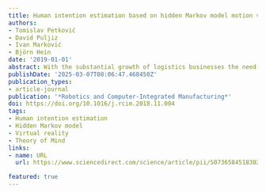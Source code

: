 ```yaml
---
title: Human intention estimation based on hidden Markov model motion validation for safe flexible robotized warehouses
authors:
- Tomislav Petković
- David Puljiz
- Ivan Marković
- Björn Hein
date: '2019-01-01'
abstract: With the substantial growth of logistics businesses the need for larger warehouses and their automation arises, thus using robots as assistants to human workers is becoming a priority. In order to operate efficiently and safely, robot assistants or the supervising system should recognize human intentions in real-time. Theory of Mind (ToM) is an intuitive human conception of other humans’ mental state, i.e., beliefs and desires, and how they cause behavior. In this paper we propose a ToM based human intention estimation algorithm for flexible robotized warehouses. We observe human’s, i.e., worker’s motion and validate it with respect to the goal locations using generalized Voronoi diagram based path planning. These observations are then processed by the proposed hidden Markov model framework which estimates worker intentions in an online manner, capable of handling changing environments. To test the proposed intention estimation we ran experiments in a real-world laboratory warehouse with a worker wearing Microsoft Hololens augmented reality glasses. Furthermore, in order to demonstrate the scalability of the approach to larger warehouses, we propose to use virtual reality digital warehouse twins in order to realistically simulate worker behavior. We conducted intention estimation experiments in the larger warehouse digital twin with up to 24 running robots. We demonstrate that the proposed framework estimates warehouse worker intentions precisely and in the end we discuss the experimental results.
publishDate: '2025-03-07T08:06:47.468450Z'
publication_types:
- article-journal
publication: '*Robotics and Computer-Integrated Manufacturing*'
doi: https://doi.org/10.1016/j.rcim.2018.11.004
tags:
- Human intention estimation
- Hidden Markov model
- Virtual reality
- Theory of Mind
links:
- name: URL
  url: https://www.sciencedirect.com/science/article/pii/S0736584518302965

featured: true
---
```

